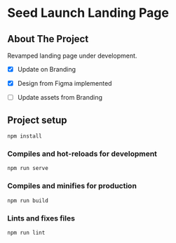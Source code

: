 # Seed Launch Landing Page
<div id="top"></div>

## About The Project
Revamped landing page under development.

- [x] Update on Branding
- [x] Design from Figma implemented
- [ ] Update assets from Branding



## Project setup
```
npm install
```

### Compiles and hot-reloads for development
```
npm run serve
```

### Compiles and minifies for production
```
npm run build
```

### Lints and fixes files
```
npm run lint
```
